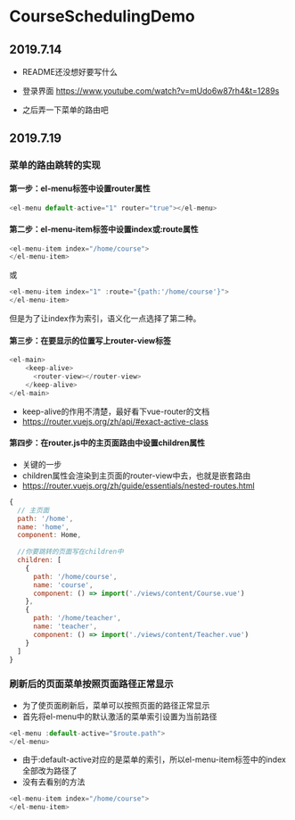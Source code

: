 # CourseSchedulingDemo

## 2019.7.14

- README还没想好要写什么
- 登录界面 <https://www.youtube.com/watch?v=mUdo6w87rh4&t=1289s>

- 之后弄一下菜单的路由吧

## 2019.7.19

### 菜单的路由跳转的实现

#### 第一步：el-menu标签中设置router属性

``` js
<el-menu default-active="1" router="true"></el-menu>
```

#### 第二步：el-menu-item标签中设置index或:route属性

``` js
<el-menu-item index="/home/course">
</el-menu-item>
```

或

``` js
<el-menu-item index="1" :route="{path:'/home/course'}">
</el-menu-item>
```

但是为了让index作为索引，语义化一点选择了第二种。

#### 第三步：在要显示的位置写上router-view标签

```js
<el-main>
    <keep-alive>
      <router-view></router-view>
    </keep-alive>
</el-main>
```

- keep-alive的作用不清楚，最好看下vue-router的文档
- <https://router.vuejs.org/zh/api/#exact-active-class>

#### 第四步：在router.js中的主页面路由中设置children属性

- 关键的一步
- children属性会渲染到主页面的router-view中去，也就是嵌套路由
- <https://router.vuejs.org/zh/guide/essentials/nested-routes.html>

``` js
{
  // 主页面
  path: '/home',
  name: 'home',
  component: Home,
  
  //你要跳转的页面写在children中
  children: [
    {
      path: '/home/course',
      name: 'course',
      component: () => import('./views/content/Course.vue')
    },
    {
      path: '/home/teacher',
      name: 'teacher',
      component: () => import('./views/content/Teacher.vue')  
    }
  ]
}
```

### 刷新后的页面菜单按照页面路径正常显示

- 为了使页面刷新后，菜单可以按照页面的路径正常显示
- 首先将el-menu中的默认激活的菜单索引设置为当前路径

``` js
<el-menu :default-active="$route.path">
</el-menu>
```

- 由于:default-active对应的是菜单的索引，所以el-menu-item标签中的index全部改为路径了
- 没有去看别的方法

``` js
<el-menu-item index="/home/course">
</el-menu-item>
```
